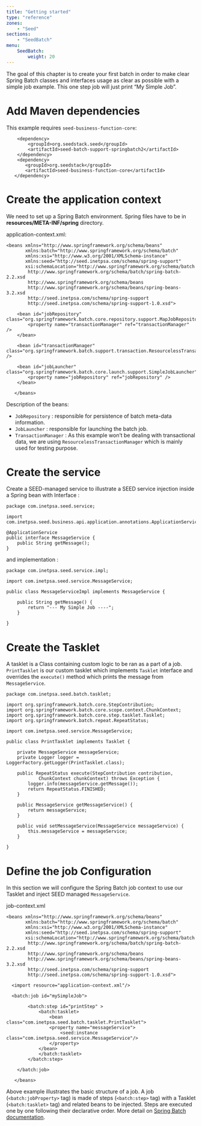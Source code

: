 ```yaml
---
title: "Getting started"
type: "reference"
zones:
    - "Seed"
sections:
    - "SeedBatch"
menu:
    SeedBatch:
        weight: 20
---
```


The goal of this chapter is to create your first batch in order to make clear Spring Batch classes and
interfaces usage as clear as possible with a simple job example. This one step job will just print “My Simple Job”.

# Add Maven dependencies

This example requires `seed-business-function-core`:

 		<dependency>
            <groupId>org.seedstack.seed</groupId>
            <artifactId>seed-batch-support-springbatch2</artifactId>
        </dependency>
        <dependency>
           <groupId>org.seedstack</groupId>
           <artifactId>seed-business-function-core</artifactId>
       </dependency>


# Create the application context

We need to set up a Spring Batch environment. Spring files have to be in **resources/META-INF/spring** directory.

application-context.xml:

```
<beans xmlns="http://www.springframework.org/schema/beans"
	   xmlns:batch="http://www.springframework.org/schema/batch"
	   xmlns:xsi="http://www.w3.org/2001/XMLSchema-instance"
	   xmlns:seed="http://seed.inetpsa.com/schema/spring-support"
	   xsi:schemaLocation="http://www.springframework.org/schema/batch
		http://www.springframework.org/schema/batch/spring-batch-2.2.xsd
		http://www.springframework.org/schema/beans
		http://www.springframework.org/schema/beans/spring-beans-3.2.xsd
		http://seed.inetpsa.com/schema/spring-support
	    http://seed.inetpsa.com/schema/spring-support-1.0.xsd">
 
	<bean id="jobRepository" class="org.springframework.batch.core.repository.support.MapJobRepositoryFactoryBean">
		<property name="transactionManager" ref="transactionManager" />
	</bean>

	<bean id="transactionManager" class="org.springframework.batch.support.transaction.ResourcelessTransactionManager" />

	<bean id="jobLauncher" class="org.springframework.batch.core.launch.support.SimpleJobLauncher">
		<property name="jobRepository" ref="jobRepository" />
	</bean>
	
   </beans>
```

Description of the beans:

- `JobRepository` : responsible for persistence of batch meta-data information.
- `JobLauncher` : responsible for launching the batch job.
- `TransactionManager` : As this example won’t be dealing with transactional data, we are using `ResourcelessTransactionManager` which is mainly used for testing purpose.

# Create the service

Create a SEED-managed service to illustrate a SEED service injection inside a Spring bean with Interface :

    package com.inetpsa.seed.service;

    import com.inetpsa.seed.business.api.application.annotations.ApplicationService;

    @ApplicationService
    public interface MessageService {
        public String getMessage();
    }

and implementation :

    package com.inetpsa.seed.service.impl;

    import com.inetpsa.seed.service.MessageService;

    public class MessageServiceImpl implements MessageService {

        public String getMessage() {
            return "--- My Simple Job ----";
        }

    }

# Create the Tasklet

A tasklet is a Class containing custom logic to be ran as a part of a job. `PrintTasklet` is our custom tasklet which
implements `Tasklet` interface and overrides the `execute()` method which prints the message from `MessageService`.

```
package com.inetpsa.seed.batch.tasklet;

import org.springframework.batch.core.StepContribution;
import org.springframework.batch.core.scope.context.ChunkContext;
import org.springframework.batch.core.step.tasklet.Tasklet;
import org.springframework.batch.repeat.RepeatStatus;

import com.inetpsa.seed.service.MessageService;

public class PrintTasklet implements Tasklet {

    private MessageService messageService;
	private Logger logger = LoggerFactory.getLogger(PrintTasklet.class);

	public RepeatStatus execute(StepContribution contribution,
			ChunkContext chunkContext) throws Exception {
		logger.info(messageService.getMessage());
		return RepeatStatus.FINISHED;
	}

	public MessageService getMessageService() {
		return messageService;
	}

	public void setMessageService(MessageService messageService) {
		this.messageService = messageService;
	}
	
}
```

# Define the job Configuration

In this section we will configure the Spring Batch job context to use our Tasklet and inject SEED managed `MessageService`.

job-context.xml
```
<beans xmlns="http://www.springframework.org/schema/beans"
	   xmlns:batch="http://www.springframework.org/schema/batch"
	   xmlns:xsi="http://www.w3.org/2001/XMLSchema-instance"
	   xmlns:seed="http://seed.inetpsa.com/schema/spring-support"
	   xsi:schemaLocation="http://www.springframework.org/schema/batch
		http://www.springframework.org/schema/batch/spring-batch-2.2.xsd
		http://www.springframework.org/schema/beans
		http://www.springframework.org/schema/beans/spring-beans-3.2.xsd
		http://seed.inetpsa.com/schema/spring-support
	    http://seed.inetpsa.com/schema/spring-support-1.0.xsd">
 
  <import resource="application-context.xml"/>
 
  <batch:job id="mySimpleJob">

        <batch:step id="printStep" >
			<batch:tasklet>
				<bean class="com.inetpsa.seed.batch.tasklet.PrintTasklet">
				<property name="messageService">
					<seed:instance class="com.inetpsa.seed.service.MessageService"/>
				</property>
			</bean>
			</batch:tasklet>
		</batch:step>

	</batch:job>

   </beans>
```

Above example illustrates the basic structure of a job. A job (`<batch:jobProperty>` tag) is made of steps (`<batch:step>` tag) 
with a Tasklet (`<batch:tasklet>` tag) and related beans to be injected. Steps are executed one by one following their declarative order. 
More detail on [Spring Batch documentation](http://docs.spring.io/spring-batch/reference/html/index.html).